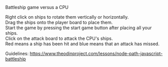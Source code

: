 Battleship game versus a CPU

Right click on ships to rotate them vertically or horizontally.<br>
Drag the ships onto the player board to place them.<br>
Start the game by pressing the start game button after placing all your ships.<br>
Click on the attack board to attack the CPU's ships.<br>
Red means a ship has been hit and blue means that an attack has missed.<br>

Guidelines: https://www.theodinproject.com/lessons/node-path-javascript-battleship
